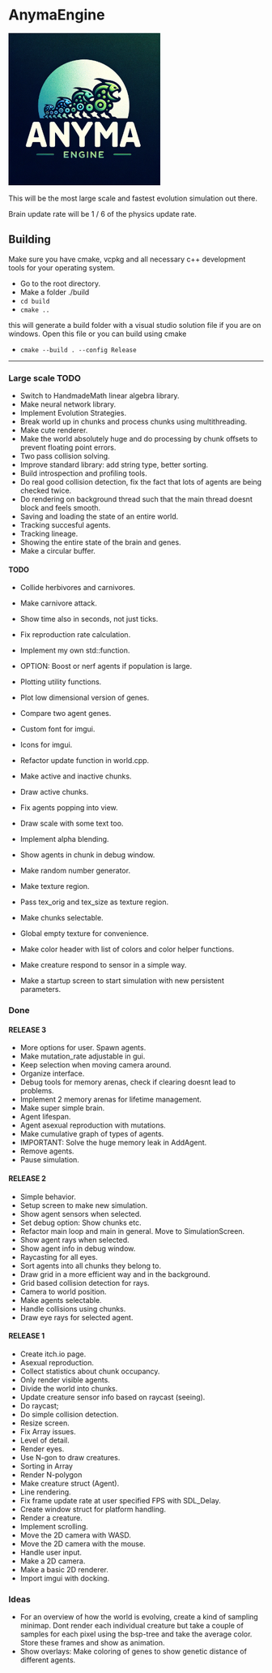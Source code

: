 # AnymaEngine 

<img src="anyma_engine_logo.png" alt="Anyma Engine Logo" width="300"/>

This will be the most large scale and fastest evolution simulation out there. 

Brain update rate will be 1 / 6 of the physics update rate.

## Building
Make sure you have cmake, vcpkg and all necessary c++ development tools for your operating system.
 - Go to the root directory.
 - Make a folder ./build
 - `cd build`
 - `cmake ..`

 this will generate a build folder with a visual studio solution file if you are on windows. Open this file or you can build using cmake

 - `cmake --build . --config Release`

 --- 

### Large scale TODO
 - Switch to HandmadeMath linear algebra library.
 - Make neural network library.
 - Implement Evolution Strategies.
 - Break world up in chunks and process chunks using multithreading.
 - Make cute renderer.
 - Make the world absolutely huge and do processing by chunk offsets to prevent floating point errors.
 - Two pass collision solving.
 - Improve standard library: add string type, better sorting.
 - Build introspection and profiling tools.
 - Do real good collision detection, fix the fact that lots of agents are being checked twice. 
 - Do rendering on background thread such that the main thread doesnt block and feels smooth.
 - Saving and loading the state of an entire world.
 - Tracking succesful agents.
 - Tracking lineage.
 - Showing the entire state of the brain and genes.
 - Make a circular buffer.

#### TODO
- Collide herbivores and carnivores.
- Make carnivore attack.
- Show time also in seconds, not just ticks.

- Fix reproduction rate calculation.
- Implement my own std::function.
- OPTION: Boost or nerf agents if population is large.
- Plotting utility functions.
- Plot low dimensional version of genes.
- Compare two agent genes.
- Custom font for imgui.
- Icons for imgui.
- Refactor update function in world.cpp.
- Make active and inactive chunks.
- Draw active chunks.
- Fix agents popping into view.
- Draw scale with some text too. 
- Implement alpha blending.
- Show agents in chunk in debug window. 
- Make random number generator.
- Make texture region.
- Pass tex_orig and tex_size as texture region.
- Make chunks selectable.
- Global empty texture for convenience.
- Make color header with list of colors and color helper functions.
- Make creature respond to sensor in a simple way.
- Make a startup screen to start simulation with new persistent parameters.

### Done
#### RELEASE 3
- More options for user. Spawn agents.
- Make mutation_rate adjustable in gui.
- Keep selection when moving camera around.
- Organize interface.
- Debug tools for memory arenas, check if clearing doesnt lead to problems.
- Implement 2 memory arenas for lifetime management.
- Make super simple brain.
- Agent lifespan.
- Agent asexual reproduction with mutations.
- Make cumulative graph of types of agents.
- IMPORTANT: Solve the huge memory leak in AddAgent.
- Remove agents.
- Pause simulation.
#### RELEASE 2
- Simple behavior.
- Setup screen to make new simulation.
- Show agent sensors when selected.
- Set debug option: Show chunks etc.
- Refactor main loop and main in general. Move to SimulationScreen.
- Show agent rays when selected.
- Show agent info in debug window.
- Raycasting for all eyes.
- Sort agents into all chunks they belong to.
- Draw grid in a more efficient way and in the background.
- Grid based collision detection for rays.
- Camera to world position.
- Make agents selectable.
- Handle collisions using chunks.
- Draw eye rays for selected agent.
#### RELEASE 1
- Create itch.io page.
- Asexual reproduction.
- Collect statistics about chunk occupancy.
- Only render visible agents.
- Divide the world into chunks.
- Update creature sensor info based on raycast (seeing).
- Do raycast;
- Do simple collision detection.
- Resize screen.
- Fix Array issues.
- Level of detail.
- Render eyes.
- Use N-gon to draw creatures.
- Sorting in Array
- Render N-polygon
- Make creature struct (Agent).
- Line rendering.
- Fix frame update rate at user specified FPS with SDL_Delay.
- Create window struct for platform handling.
- Render a creature.
- Implement scrolling.
- Move the 2D camera with WASD.
- Move the 2D camera with the mouse.
- Handle user input.
- Make a 2D camera.
- Make a basic 2D renderer.
- Import imgui with docking.

### Ideas
- For an overview of how the world is evolving, create a kind of sampling minimap. Dont render each individual creature but take a couple of samples for each pixel using the bsp-tree and take the average color. Store these frames and show as animation.
- Show overlays: Make coloring of genes to show genetic distance of different agents.
